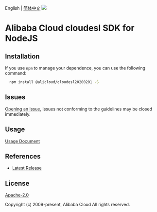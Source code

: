 English | [简体中文](README-CN.md)
![](https://aliyunsdk-pages.alicdn.com/icons/AlibabaCloud.svg)

# Alibaba Cloud cloudesl SDK for NodeJS

## Installation
If you use `npm` to manage your dependence, you can use the following command:

```sh
  npm install @alicloud/cloudesl20200201 -S
```

## Issues
[Opening an Issue](https://github.com/aliyun/alibabacloud-typescript-sdk/issues/new), Issues not conforming to the guidelines may be closed immediately.

## Usage
[Usage Document](https://github.com/aliyun/alibabacloud-typescript-sdk/blob/master/docs/Usage-EN.md#quick-examples)

## References
* [Latest Release](https://github.com/aliyun/alibabacloud-typescript-sdk/)

## License
[Apache-2.0](http://www.apache.org/licenses/LICENSE-2.0)

Copyright (c) 2009-present, Alibaba Cloud All rights reserved.
